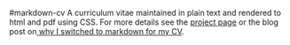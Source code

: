 #markdown-cv
A curriculum vitae maintained in plain text and rendered to html and pdf using CSS.
For more details see the [project page](http://elipapa.github.io/markdown-cv) or the blog post on[ why I switched to markdown for my CV](http://elipapa.github.io/blog/why-i-switched-to-markdown-for-my-cv.html).
